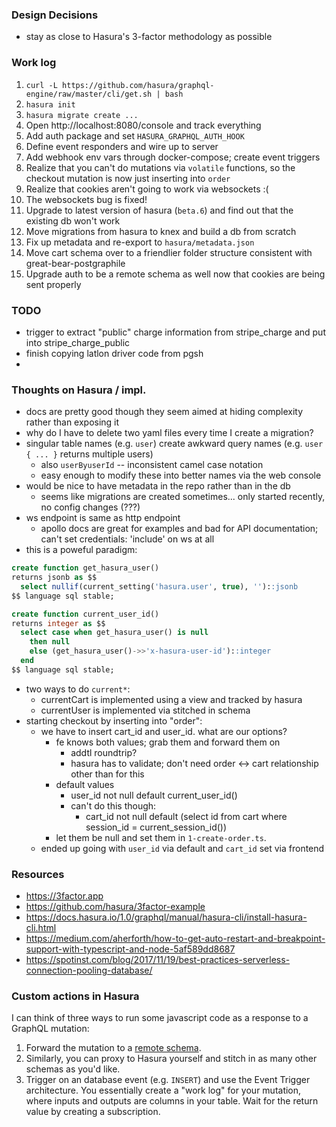 ### Design Decisions
* stay as close to Hasura's 3-factor methodology as possible

### Work log
1. `curl -L https://github.com/hasura/graphql-engine/raw/master/cli/get.sh | bash`
2. `hasura init`
3. `hasura migrate create ...`
4. Open http://localhost:8080/console and track everything
5. Add auth package and set `HASURA_GRAPHQL_AUTH_HOOK`
6. Define event responders and wire up to server
7. Add webhook env vars through docker-compose; create event triggers
8. Realize that you can't do mutations via `volatile` functions, so
   the checkout mutation is now just inserting into `order`
9. Realize that cookies aren't going to work via websockets :(
10. The websockets bug is fixed!
11. Upgrade to latest version of hasura (`beta.6`) and find out that the existing db won't work
12. Move migrations from hasura to knex and build a db from scratch
13. Fix up metadata and re-export to `hasura/metadata.json`
14. Move cart schema over to a friendlier folder structure consistent with great-bear-postgraphile
15. Upgrade auth to be a remote schema as well now that cookies are being sent properly

### TODO
* trigger to extract "public" charge information from stripe_charge and put into stripe_charge_public
* finish copying latlon driver code from pgsh
* 

### Thoughts on Hasura / impl.
* docs are pretty good though they seem aimed at hiding complexity rather than exposing it
* why do I have to delete two yaml files every time I create a migration?
* singular table names (e.g. `user`) create awkward query names (e.g. `user { ... }` returns multiple users)
  * also `userByuserId` -- inconsistent camel case notation
  * easy enough to modify these into better names via the web console
* would be nice to have metadata in the repo rather than in the db
  * seems like migrations are created sometimes... only started recently, no config changes (???)
* ws endpoint is same as http endpoint
  * apollo docs are great for examples and bad for API documentation; can't set credentials: 'include' on ws at all
* this is a poweful paradigm:
```sql
create function get_hasura_user()
returns jsonb as $$
  select nullif(current_setting('hasura.user', true), '')::jsonb
$$ language sql stable;

create function current_user_id()
returns integer as $$
  select case when get_hasura_user() is null
    then null 
    else (get_hasura_user()->>'x-hasura-user-id')::integer
  end
$$ language sql stable;
```
* two ways to do `current*`:
  * currentCart is implemented using a view and tracked by hasura
  * currentUser is implemented via stitched in schema
* starting checkout by inserting into "order":
  * we have to insert cart_id and user_id. what are our options?
    * fe knows both values; grab them and forward them on
      * addtl roundtrip?
      * hasura has to validate; don't need order <-> cart relationship other than for this
    * default values
      * user_id not null default current_user_id()
      * can't do this though:
        * cart_id not null default (select id from cart where session_id = current_session_id())
    * let them be null and set them in `1-create-order.ts`.
  * ended up going with `user_id` via default and `cart_id` set via frontend

### Resources
* https://3factor.app
* https://github.com/hasura/3factor-example
* https://docs.hasura.io/1.0/graphql/manual/hasura-cli/install-hasura-cli.html
* https://medium.com/aherforth/how-to-get-auto-restart-and-breakpoint-support-with-typescript-and-node-5af589dd8687
* https://spotinst.com/blog/2017/11/19/best-practices-serverless-connection-pooling-database/

### Custom actions in Hasura
I can think of three ways to run some javascript code as a response to a GraphQL mutation:

1. Forward the mutation to a [remote schema](https://docs.hasura.io/1.0/graphql/manual/remote-schemas/index.html).
2. Similarly, you can proxy to Hasura yourself and stitch in as many other schemas as you'd like.
3. Trigger on an database event (e.g. `INSERT`) and use the Event Trigger architecture.
   You essentially create a "work log" for your mutation, where inputs and outputs are columns in your table.
   Wait for the return value by creating a subscription.
